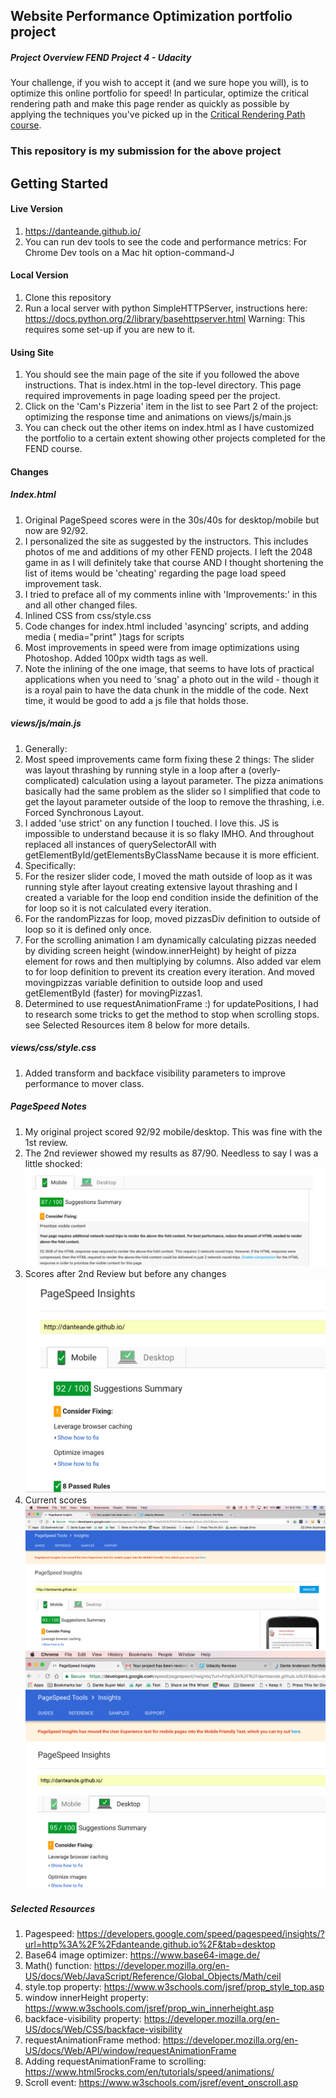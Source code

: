 ## Website Performance Optimization portfolio project

##### Project Overview FEND Project 4 - Udacity

Your challenge, if you wish to accept it (and we sure hope you will), is to optimize this online portfolio for speed! In particular, optimize the critical rendering path and make this page render as quickly as possible by applying the techniques you've picked up in the [Critical Rendering Path course](https://www.udacity.com/course/ud884).



### This repository is my submission for the above project

## Getting Started

#### Live Version

1. https://danteande.github.io/
1. You can run dev tools to see the code and performance metrics: For Chrome Dev tools on a Mac hit option-command-J

#### Local Version

1. Clone this repository
1. Run a local server with python SimpleHTTPServer, instructions here: https://docs.python.org/2/library/basehttpserver.html
Warning: This requires some set-up if you are new to it.


#### Using Site

1. You should see the main page of the site if you followed the above instructions. That is index.html in the top-level directory. This page required improvements in page loading speed per the project.
1. Click on the 'Cam's Pizzeria' item in the list to see Part 2 of the project: optimizing the response time and animations on views/js/main.js
1. You can check out the other items on index.html as I have customized the portfolio to a certain extent showing other projects completed for the FEND course.


#### Changes

##### Index.html


1. Original PageSpeed scores were in the 30s/40s for desktop/mobile but now are 92/92.
1. I personalized the site as suggested by the instructors. This includes photos of me and additions of my other FEND projects. I left the 2048 game in as I will definitely take that course AND I thought shortening the list of items would be 'cheating' regarding the page load speed improvement task.
1. I tried to preface all of my comments inline with 'Improvements:' in this and all other changed files.
1. Inlined CSS from css/style.css
1. Code changes for index.html included 'asyncing' scripts, and adding media ( media="print" )tags for scripts
1. Most improvements in speed were from image optimizations using Photoshop. Added 100px width tags as well.
1. Note the inlining of the one image, that seems to have lots of practical applications when you need to 'snag' a photo out in the wild - though it is a royal pain to have the data chunk in the middle of the code. Next time, it would be good to add a js file that holds those.

##### views/js/main.js

1. Generally:
1. Most speed improvements came form fixing these 2 things: The slider was layout thrashing by running style in a loop after a (overly-complicated) calculation using a layout parameter. The pizza animations basically had the same problem as the slider so I simplified that code to get the layout parameter outside of the loop to remove the thrashing, i.e. Forced Synchronous Layout.
1. I added 'use strict' on any function I touched. I love this. JS is impossible to understand because it is so flaky IMHO. And throughout replaced all instances of querySelectorAll with getElementById/getElementsByClassName because it is more efficient.
1. Specifically:
1. For the resizer slider code, I moved the math outside of loop as it was running style after layout creating extensive layout thrashing and I created a variable for the loop end condition inside the definition of the for loop  so it is not calculated every iteration.
1. For the randomPizzas for loop, moved pizzasDiv definition to outside of loop so it is defined only once.
1. For the scrolling animation I am dynamically calculating pizzas needed by dividing screen height (window.innerHeight) by height of pizza element for rows and then multiplying by columns. Also added var elem to for loop definition to prevent its creation every iteration. And moved movingpizzas variable definition to outside loop and used getElementById (faster) for movingPizzas1.
1. Determined to use requestAnimationFrame  :) for updatePositions, I had to research some tricks to get the method to stop when scrolling stops. see Selected Resources item 8 below for more details.

##### views/css/style.css

1. Added transform and backface visibility parameters to improve performance to mover class.


##### PageSpeed Notes

1. My original project scored 92/92 mobile/desktop. This was fine with the 1st review.
1. The 2nd reviewer showed my results as 87/90. Needless to say I was a little shocked:
![2nd Review Score](views/images/ReviewPSScore.png)
1. Scores after 2nd Review but before any changes
![After 2nd Review before changes](views/images/A2RBCPSScore.png)
1. Current scores
![Current score mobile](views/images/CurrentPSScore1.png)
![Current score desktop](views/images/CurrentPSScore2.png)


##### Selected Resources

1. Pagespeed: https://developers.google.com/speed/pagespeed/insights/?url=http%3A%2F%2Fdanteande.github.io%2F&tab=desktop
1. Base64 image optimizer: https://www.base64-image.de/
1. Math() function: https://developer.mozilla.org/en-US/docs/Web/JavaScript/Reference/Global_Objects/Math/ceil
1. style.top property: https://www.w3schools.com/jsref/prop_style_top.asp
1. window innerHeight property: https://www.w3schools.com/jsref/prop_win_innerheight.asp
1. backface-visibility property: https://developer.mozilla.org/en-US/docs/Web/CSS/backface-visibility
1. requestAnimationFrame method: https://developer.mozilla.org/en-US/docs/Web/API/window/requestAnimationFrame
1. Adding requestAnimationFrame to scrolling: https://www.html5rocks.com/en/tutorials/speed/animations/
1. Scroll event: https://www.w3schools.com/jsref/event_onscroll.asp
